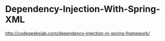 # Dependency-Injection-With-Spring-XML
http://codegeekslab.com/dependency-injection-in-spring-framework/
